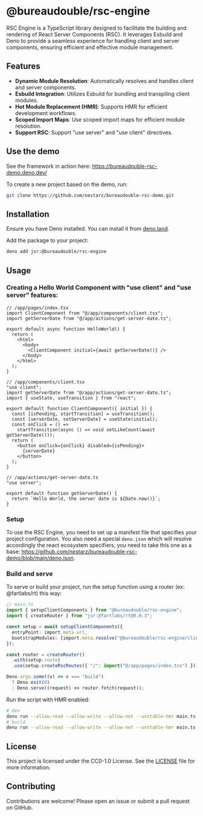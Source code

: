# @bureaudouble/rsc-engine

RSC Engine is a TypeScript library designed to facilitate the building and
rendering of React Server Components (RSC). It leverages Esbuild and Deno to
provide a seamless experience for handling client and server components,
ensuring efficient and effective module management.

## Features

- **Dynamic Module Resolution**: Automatically resolves and handles client and
  server components.
- **Esbuild Integration**: Utilizes Esbuild for bundling and transpiling client
  modules.
- **Hot Module Replacement (HMR)**: Supports HMR for efficient development
  workflows.
- **Scoped Import Maps**: Use scoped import maps for efficient module
  resolution.
- **Support RSC**: Support "use server" and "use client" directives.

## Use the demo

See the framework in action here: https://bureaudouble-rsc-demo.deno.dev/

To create a new project based on the demo, run:

```bash
git clone https://github.com/nestarz/bureaudouble-rsc-demo.git
```

## Installation

Ensure you have Deno installed. You can install it from
[deno.land](https://deno.land/#installation).

Add the package to your project:

```bash
deno add jsr:@bureaudouble/rsc-engine
```

## Usage

### Creating a Hello World Component with "use client" and "use server" features:

```tsx
// /app/pages/index.tsx
import ClientComponent from "@/app/components/client.tsx";
import getServerDate from "@/app/actions/get-server-date.ts";

export default async function HelloWorld() {
  return (
    <html>
      <body>
        <ClientComponent initial={await getServerDate()} />
      </body>
    </html>
  );
}

// /app/components/client.tsx
"use client";
import getServerDate from "@/app/actions/get-server-date.ts";
import { useState, useTransition } from "react";

export default function ClientComponent({ initial }) {
  const [isPending, startTransition] = useTransition();
  const [serverDate, setServerDate] = useState(initial);
  const onClick = () =>
    startTransition(async () => void setLikeCount(await getServerDate()));
  return (
    <button onClick={onClick} disabled={isPending}>
      {serverDate}
    </button>
  );
}

// /app/actions/get-server-date.ts
"use server";

export default function getServerDate() {
  return `Hello World, the server date is ${Date.now()}`;
}
```

### Setup

To use the RSC Engine, you need to set up a manifest file that specifies your
project configuration. You also need a special `deno.json` which will resolve accordingly the react ecosystem specifiers, you need to take this one as a base: https://github.com/nestarz/bureaudouble-rsc-demo/blob/main/deno.json.

### Build and serve

To serve or build your project, run the setup function using a router (ex: @fartlabs/rt) this way:

```typescript
// main.ts
import { setupClientComponents } from "@bureaudouble/rsc-engine";
import { createRouter } from "jsr:@fartlabs/rt@0.0.3";

const setup = await setupClientComponents({
  entryPoint: import.meta.url,
  bootstrapModules: [import.meta.resolve("@bureaudouble/rsc-engine/client")],
});

const router = createRouter()
  .with(setup.route)
  .use(setup.createRscRoutes({ "/": import("@/app/pages/index.tsx") }));

Deno.args.some((v) => v === "build")
  ? Deno.exit(0)
  : Deno.serve((request) => router.fetch(request));
```

Run the script with HMR enabled:

```bash
# dev
deno run --allow-read --allow-write --allow-net --unstable-hmr main.ts 
# build
deno run --allow-read --allow-write --allow-net --unstable-hmr main.ts build
```

## License

This project is licensed under the CC0-1.0 License. See the [LICENSE](LICENSE)
file for more information.

## Contributing

Contributions are welcome! Please open an issue or submit a pull request on
GitHub.
